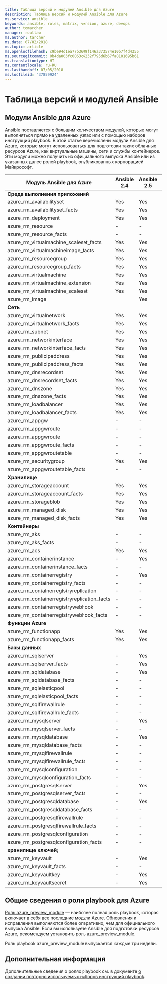 ```yaml
---
title: Таблица версий и модулей Ansible для Azure
description: Таблица версий и модулей Ansible для Azure
ms.service: ansible
keywords: ansible, roles, matrix, version, azure, devops
author: tomarcher
manager: routlaw
ms.author: tarcher
ms.date: 07/02/2018
ms.topic: article
ms.openlocfilehash: c9be94d1ea77b3609f146a373574e10b7f4d4355
ms.sourcegitcommit: 0b4da003fc0063c6232f795d6b67fa8101695b61
ms.translationtype: HT
ms.contentlocale: ru-RU
ms.lasthandoff: 07/05/2018
ms.locfileid: "37859924"
---
```

# <a name="ansible-module-and-version-matrix"></a>Таблица версий и модулей Ansible

## <a name="ansible-modules-for-azure"></a>Модули Ansible для Azure
Ansible поставляется с большим количеством модулей, которые могут выполняться прямо на удаленных узлах или с помощью наборов инструкций playbook.
В этой статье перечислены модули Ansible для Azure, которые могут использоваться для подготовки таких облачных ресурсов Azure, как виртуальные машины, сети и службы контейнеров. Эти модули можно получить из официального выпуска Ansible или из указанных далее ролей playbook, опубликованных корпорацией Майкрософт.

| Модуль Ansible для Azure                   |  Ansible 2.4 |  Ansible 2.5 |  Ansible 2.6 |  Роль playbook [azure_preview_module](#introduction-to-azurepreviewmodule) | 
|---------------------------------------------|--------------|--------------|-----------------------------|-------------------------------------| 
| **Среда выполнения приложений**                    |           |                          |                          |                                  | 
| azure_rm_availabilityset                    | Yes          | Yes                         | Yes          | Yes                                 | 
| azure_rm_availabilityset_facts              | Yes          | Yes                         | Yes          | Yes                                 | 
| azure_rm_deployment                         | Yes          | Yes                         | Yes          | Yes                                 | 
| azure_rm_resource                           | -            | -                           | Yes          | Yes                                 | 
| azure_rm_resource_facts                     | -            | -                           | Yes          | Yes                                 | 
| azure_rm_virtualmachine_scaleset_facts      | Yes          | Yes                         | Yes          | Yes                                 | 
| azure_rm_virtualmachineimage_facts          | Yes          | Yes                         | Yes          | Yes                                 | 
| azure_rm_resourcegroup                      | Yes          | Yes                         | Yes          | Yes                                 | 
| azure_rm_resourcegroup_facts                | Yes          | Yes                         | Yes          | Yes                                 | 
| azure_rm_virtualmachine                     | Yes          | Yes                         | Yes          | Yes                                 | 
| azure_rm_virtualmachine_extension           | Yes          | Yes                         | Yes          | Yes                                 | 
| azure_rm_virtualmachine_scaleset            | Yes          | Yes                         | Yes          | Yes                                 | 
| azure_rm_image                              |              | Yes                         | Yes          | Yes                                 | 
| **Сеть**                    |           |                          |                          |                                  | 
| azure_rm_virtualnetwork                     | Yes          | Yes                         | Yes          | Yes                                 | 
| azure_rm_virtualnetwork_facts               | Yes          | Yes                         | Yes          | Yes                                 | 
| azure_rm_subnet                             | Yes          | Yes                         | Yes          | Yes                                 | 
| azure_rm_networkinterface                   | Yes          | Yes                         | Yes          | Yes                                 | 
| azure_rm_networkinterface_facts             | Yes          | Yes                         | Yes          | Yes                                 | 
| azure_rm_publicipaddress                    | Yes          | Yes                         | Yes          | Yes                                 | 
| azure_rm_publicipaddress_facts              | Yes          | Yes                         | Yes          | Yes                                 | 
| azure_rm_dnsrecordset                       | Yes          | Yes                         | Yes          | Yes                                 | 
| azure_rm_dnsrecordset_facts                 | Yes          | Yes                         | Yes          | Yes                                 | 
| azure_rm_dnszone                            | Yes          | Yes                         | Yes          | Yes                                 | 
| azure_rm_dnszone_facts                      | Yes          | Yes                         | Yes          | Yes                                 | 
| azure_rm_loadbalancer                       | Yes          | Yes                         | Yes          | Yes                                 | 
| azure_rm_loadbalancer_facts                 | Yes          | Yes                         | Yes          | Yes                                 | 
| azure_rm_appgw                              | -            | -                           | -            | Yes                                 | 
| azure_rm_appgwroute                         | -            | -                           | -            | Yes                                 | 
| azure_rm_appgwroute                         | -            | -                           | -            | Yes                                 |
| azure_rm_appgwroute_facts                   | -            | -                           | -            | Yes                                 |
| azure_rm_appgwroutetable                    | -            | -                           | -            | Yes                                 |
| azure_rm_securitygroup                      | Yes          | Yes                         | Yes          | Yes                                 | 
| azure_rm_appgwroutetable_facts              | -            | -                           | -            | Yes                                 | 
| **Хранилище**                    |           |                          |                          |                                  | 
| azure_rm_storageaccount                     | Yes          | Yes                         | Yes          | Yes                                 | 
| azure_rm_storageaccount_facts               | Yes          | Yes                         | Yes          | Yes                                 | 
| azure_rm_storageblob                        | Yes          | Yes                         | Yes          | Yes                                 | 
| azure_rm_managed_disk                       | Yes          | Yes                         | Yes          | Yes                                 | 
| azure_rm_managed_disk_facts                 | Yes          | Yes                         | Yes          | Yes                                 | 
| **Контейнеры**                    |           |                          |                          |                                  | 
| azure_rm_aks                                | -            | -                           | Yes          | Yes                                 | 
| azure_rm_aks_facts                          | -            | -                           | Yes          | Yes                                 | 
| azure_rm_acs                                | Yes          | Yes                         | Yes          | Yes                                 | 
| azure_rm_containerinstance                  | -            | Yes                         | Yes          | Yes                                 | 
| azure_rm_containerinstance_facts            | -            | -                           | -            | Yes                                 | 
| azure_rm_containerregistry                  | -            | Yes                         | Yes          | Yes                                 | 
| azure_rm_containerregistry_facts            | -            | -                           | -            | Yes                                 | 
| azure_rm_containerregistryreplication       | -            | -                           | -            | Yes                                 | 
| azure_rm_containerregistryreplication_facts | -            | -                           | -            | Yes                                 | 
| azure_rm_containerregistrywebhook           | -            | -                           | -            | Yes                                 | 
| azure_rm_containerregistrywebhook_facts     | -            | -                           | -            | Yes                                 | 
| **Функции Azure**                    |           |                          |                          |                                  | 
| azure_rm_functionapp                        | Yes          | Yes                         | Yes          | Yes                                 | 
| azure_rm_functionapp_facts                  | Yes          | Yes                         | Yes          | Yes                                 | 
| **Базы данных**                    |           |                          |                          |                                  | 
| azure_rm_sqlserver                          | -            | Yes                         | Yes          | Yes                                 | 
| azure_rm_sqlserver_facts                    | -            | Yes                         | Yes          | Yes                                 | 
| azure_rm_sqldatabase                        | -            | Yes                         | Yes          | Yes                                 | 
| azure_rm_sqldatabase_facts                  | -            | -                           | -            | Yes                                 | 
| azure_rm_sqlelasticpool                     | -            | -                           | -            | Yes                                 | 
| azure_rm_sqlelasticpool_facts               | -            | -                           | -            | Yes                                 | 
| azure_rm_sqlfirewallrule                    | -            | -                           | -            | Yes                                 | 
| azure_rm_sqlfirewallrule_facts              | -            | -                           | -            | Yes                                 | 
| azure_rm_mysqlserver                        | -            | Yes                         | Yes          | Yes                                 | 
| azure_rm_mysqlserver_facts                  | -            | -                           | -            | Yes                                 | 
| azure_rm_mysqldatabase                      | -            | Yes                         | Yes          | Yes                                 | 
| azure_rm_mysqldatabase_facts                | -            | -                           | -            | Yes                                 | 
| azure_rm_mysqlfirewallrule                  | -            | -                           | -            | Yes                                 | 
| azure_rm_mysqlfirewallrule_facts            | -            | -                           | -            | Yes                                 | 
| azure_rm_mysqlconfiguration                 | -            | -                           | -            | Yes                                 | 
| azure_rm_mysqlconfiguration_facts           | -            | -                           | -            | Yes                                 | 
| azure_rm_postgresqlserver                   | -            | Yes                         | Yes          | Yes                                 | 
| azure_rm_postgresqlserver_facts             | -            | -                           | -            | Yes                                 | 
| azure_rm_postgresqldatabase                 | -            | Yes                         | Yes          | Yes                                 | 
| azure_rm_postgresqldatabase_facts           | -            | -                           | -            | Yes                                 | 
| azure_rm_postgresqlfirewallrule             | -            | -                           | -            | Yes                                 | 
| azure_rm_postgresqlfirewallrule_facts       | -            | -                           | -            | Yes                                 | 
| azure_rm_postgresqlconfiguration            | -            | -                           | -            | Yes                                 | 
| azure_rm_postgresqlconfiguration_facts      | -            | -                           | -            | Yes                                 | 
| **хранилище ключей;**                    |           |                          |                          |                                  | 
| azure_rm_keyvault                           | -            | Yes                         | Yes          | Yes                                 |
| azure_rm_keyvault_facts                     | -            | -                           | -            | Yes                                 |
| azure_rm_keyvaultkey                        | -            | Yes                         | Yes          | Yes                                 |
| azure_rm_keyvaultsecret                     | -            | Yes                         | Yes          | Yes                                 |


## <a name="introduction-to-playbook-role-for-azure"></a>Общие сведения о роли playbook для Azure
[Роль azure_preview_module](https://galaxy.ansible.com/Azure/azure_preview_modules/) — наиболее полная роль playbook, которая включает в себя все последние модули Azure. Обновления и исправления выполняются более оперативно, чем для официального выпуска Ansible. Если вы используете Ansible для подготовки ресурсов Azure, рекомендуем установить роль azure_preview_module.

Роль playbook azure_preview_module выпускается каждые три недели.

## <a name="next-steps"></a>Дополнительная информация
Дополнительные сведения о ролях playbook см. в документе [о создании повторно используемых наборов инструкций playbook](http://docs.ansible.com/ansible/latest/playbooks_reuse.html). 
